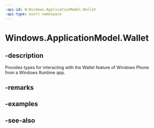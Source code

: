 ```yaml
---
-api-id: N:Windows.ApplicationModel.Wallet
-api-type: winrt namespace
---
```


# Windows.ApplicationModel.Wallet

## -description
Provides types for interacting with the Wallet feature of Windows Phone from a Windows Runtime app.

<!--CUT: "Apps can add and manage wallet items, define payment instruments, and interact with NFC and the Secure Element." WinRT API does not have full set of API that Microsoft.Phone.Wallet had. Notably absent are PaymentInstrument class and related, and the entire Microsoft.Phone.SecureElement API. NFC for WinRT has its own API, also smartcards namespace.-->

## -remarks

## -examples

## -see-also